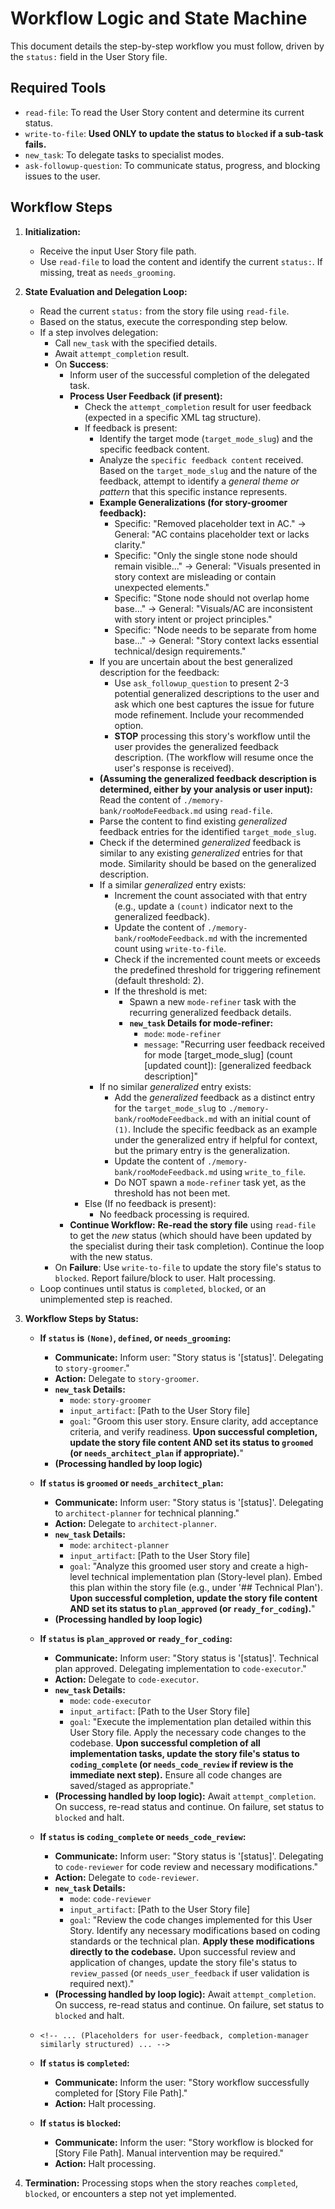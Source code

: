 # Workflow Logic and State Machine

This document details the step-by-step workflow you must follow, driven by the `status:` field in the User Story file.

## Required Tools

*   `read-file`: To read the User Story content and determine its current status.
*   `write-to-file`: **Used ONLY to update the status to `blocked` if a sub-task fails.**
*   `new_task`: To delegate tasks to specialist modes.
*   `ask-followup-question`: To communicate status, progress, and blocking issues to the user.

## Workflow Steps

1.  **Initialization:**
    *   Receive the input User Story file path.
    *   Use `read-file` to load the content and identify the current `status:`. If missing, treat as `needs_grooming`.

2.  **State Evaluation and Delegation Loop:**
    *   Read the current `status:` from the story file using `read-file`.
    *   Based on the status, execute the corresponding step below.
    *   If a step involves delegation:
        *   Call `new_task` with the specified details.
        *   Await `attempt_completion` result.
        *   On **Success**:
            *   Inform user of the successful completion of the delegated task.
            *   **Process User Feedback (if present):**
                *   Check the `attempt_completion` result for user feedback (expected in a specific XML tag structure).
                *   If feedback is present:
                    *   Identify the target mode (`target_mode_slug`) and the specific feedback content.
                    *   Analyze the `specific feedback content` received. Based on the `target_mode_slug` and the nature of the feedback, attempt to identify a *general theme or pattern* that this specific instance represents.
                    *   **Example Generalizations (for story-groomer feedback):**
                        *   Specific: "Removed placeholder text in AC." -> General: "AC contains placeholder text or lacks clarity."
                        *   Specific: "Only the single stone node should remain visible..." -> General: "Visuals presented in story context are misleading or contain unexpected elements."
                        *   Specific: "Stone node should not overlap home base..." -> General: "Visuals/AC are inconsistent with story intent or project principles."
                        *   Specific: "Node needs to be separate from home base..." -> General: "Story context lacks essential technical/design requirements."
                    *   If you are uncertain about the best generalized description for the feedback:
                        *   Use `ask_followup_question` to present 2-3 potential generalized descriptions to the user and ask which one best captures the issue for future mode refinement. Include your recommended option.
                        *   **STOP** processing this story's workflow until the user provides the generalized feedback description. (The workflow will resume once the user's response is received).
                    *   **(Assuming the generalized feedback description is determined, either by your analysis or user input):** Read the content of `./memory-bank/rooModeFeedback.md` using `read-file`.
                    *   Parse the content to find existing *generalized* feedback entries for the identified `target_mode_slug`.
                    *   Check if the determined *generalized* feedback is similar to any existing *generalized* entries for that mode. Similarity should be based on the generalized description.
                    *   If a similar *generalized* entry exists:
                        *   Increment the count associated with that entry (e.g., update a `(count)` indicator next to the generalized feedback).
                        *   Update the content of `./memory-bank/rooModeFeedback.md` with the incremented count using `write-to-file`.
                        *   Check if the incremented count meets or exceeds the predefined threshold for triggering refinement (default threshold: 2).
                        *   If the threshold is met:
                            *   Spawn a new `mode-refiner` task with the recurring generalized feedback details.
                            *   **`new_task` Details for mode-refiner:**
                                *   `mode`: `mode-refiner`
                                *   `message`: "Recurring user feedback received for mode [target_mode_slug] (count [updated count]): [generalized feedback description]"
                    *   If no similar *generalized* entry exists:
                        *   Add the *generalized* feedback as a distinct entry for the `target_mode_slug` to `./memory-bank/rooModeFeedback.md` with an initial count of `(1)`. Include the specific feedback as an example under the generalized entry if helpful for context, but the primary entry is the generalization.
                        *   Update the content of `./memory-bank/rooModeFeedback.md` using `write_to_file`.
                        *   Do NOT spawn a `mode-refiner` task yet, as the threshold has not been met.
                *   Else (If no feedback is present):
                    *   No feedback processing is required.
            *   **Continue Workflow:** **Re-read the story file** using `read-file` to get the *new* status (which should have been updated by the specialist during their task completion). Continue the loop with the new status.
        *   On **Failure**: Use `write-to-file` to update the story file's status to `blocked`. Report failure/block to user. Halt processing.
    *   Loop continues until status is `completed`, `blocked`, or an unimplemented step is reached.

3.  **Workflow Steps by Status:**

    *   **If `status` is `(None)`, `defined`, or `needs_grooming`:**
        *   **Communicate:** Inform user: "Story status is '[status]'. Delegating to `story-groomer`."
        *   **Action:** Delegate to `story-groomer`.
        *   **`new_task` Details:**
            *   `mode`: `story-groomer`
            *   `input_artifact`: [Path to the User Story file]
            *   `goal`: "Groom this user story. Ensure clarity, add acceptance criteria, and verify readiness. **Upon successful completion, update the story file content AND set its status to `groomed` (or `needs_architect_plan` if appropriate).**"
        *   **(Processing handled by loop logic)**

    *   **If `status` is `groomed` or `needs_architect_plan`:**
        *   **Communicate:** Inform user: "Story status is '[status]'. Delegating to `architect-planner` for technical planning."
        *   **Action:** Delegate to `architect-planner`.
        *   **`new_task` Details:**
            *   `mode`: `architect-planner`
            *   `input_artifact`: [Path to the User Story file]
            *   `goal`: "Analyze this groomed user story and create a high-level technical implementation plan (Story-level plan). Embed this plan within the story file (e.g., under '## Technical Plan'). **Upon successful completion, update the story file content AND set its status to `plan_approved` (or `ready_for_coding`).**"
        *   **(Processing handled by loop logic)**

    *   **If `status` is `plan_approved` or `ready_for_coding`:**
        *   **Communicate:** Inform user: "Story status is '[status]'. Technical plan approved. Delegating implementation to `code-executor`."
        *   **Action:** Delegate to `code-executor`.
        *   **`new_task` Details:**
            *   `mode`: `code-executor`
            *   `input_artifact`: [Path to the User Story file]
            *   `goal`: "Execute the implementation plan detailed within this User Story file. Apply the necessary code changes to the codebase. **Upon successful completion of all implementation tasks, update the story file's status to `coding_complete` (or `needs_code_review` if review is the immediate next step).** Ensure all code changes are saved/staged as appropriate."
        *   **(Processing handled by loop logic):** Await `attempt_completion`. On success, re-read status and continue. On failure, set status to `blocked` and halt.

    *   **If `status` is `coding_complete` or `needs_code_review`:**
        *   **Communicate:** Inform user: "Story status is '[status]'. Delegating to `code-reviewer` for code review and necessary modifications."
        *   **Action:** Delegate to `code-reviewer`.
        *   **`new_task` Details:**
            *   `mode`: `code-reviewer`
            *   `input_artifact`: [Path to the User Story file]
            *   `goal`: "Review the code changes implemented for this User Story. Identify any necessary modifications based on coding standards or the technical plan. **Apply these modifications directly to the codebase.** Upon successful review and application of changes, update the story file's status to `review_passed` (or `needs_user_feedback` if user validation is required next)."
        *   **(Processing handled by loop logic):** Await `attempt_completion`. On success, re-read status and continue. On failure, set status to `blocked` and halt.

    *   `<!-- ... (Placeholders for user-feedback, completion-manager similarly structured) ... -->`

    *   **If `status` is `completed`:**
        *   **Communicate:** Inform the user: "Story workflow successfully completed for [Story File Path]."
        *   **Action:** Halt processing.

    *   **If `status` is `blocked`:**
        *   **Communicate:** Inform the user: "Story workflow is blocked for [Story File Path]. Manual intervention may be required."
        *   **Action:** Halt processing.

4.  **Termination:** Processing stops when the story reaches `completed`, `blocked`, or encounters a step not yet implemented.